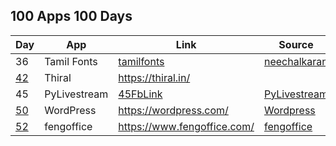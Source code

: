 ## 100 Apps 100 Days

| Day  | App          | Link                          | Source         |
| ---- | ------------ | ----------------------------- | -------------- |
| 36   | Tamil Fonts  | [tamilfonts]                  | [neechalkaran] |
| [42] | Thiral       | <https://thiral.in/>          |                |
| 45   | PyLivestream | [45FbLink]                    | [PyLivestream] |
| [50] | WordPress    | <https://wordpress.com/>      | [Wordpress]    |
| [52] | fengoffice   | <https://www.fengoffice.com/> | [fengoffice]    |

[PyLivestream]: https://github.com/scivision/PyLivestream
[45FbLink]: https://www.facebook.com/share/p/1VUzyQKMko5rpmNB/
[Wordpress]: https://github.com/WordPress/WordPress
[tamilfonts]: https://oss.neechalkaran.com/tamilfonts/
[neechalkaran]: https://oss.neechalkaran.com/
[42]: https://www.facebook.com/selva.murali/posts/pfbid0sbymW7UxkcFiHoyQHcm4fPokYpy4zdiUGTZVYw288G2xEBcLAJ16SteGw1kbbr9Jl
[50]: https://www.facebook.com/share/p/vmkUMM4wYfCkmA6h/
[52]: https://www.facebook.com/share/p/a7vtAz3A7xuADpAW/
[fengoffice]: https://github.com/fengoffice/fengoffice
